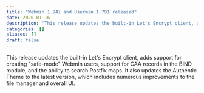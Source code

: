 ```yaml
---
title: "Webmin 1.941 and Usermin 1.791 released"
date: 2020-01-16
description: "This release updates the built-in Let's Encrypt client, adds support for creating \"safe-mode\"..."
categories: []
aliases: []
draft: false
---
```

This release updates the built-in Let's Encrypt client, adds support for creating "safe-mode" Webmin users, support for CAA records in the BIND module, and the ability to search Postfix maps. It also updates the Authentic Theme to the latest version, which includes numerous improvements to the file manager and overall UI.
